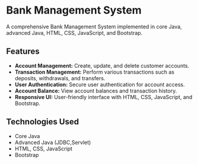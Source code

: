 # Bank Management System

A comprehensive Bank Management System implemented in core Java, advanced Java, HTML, CSS, JavaScript, and Bootstrap.

## Features

- **Account Management:** Create, update, and delete customer accounts.
- **Transaction Management:** Perform various transactions such as deposits, withdrawals, and transfers.
- **User Authentication:** Secure user authentication for account access.
- **Account Balance:** View account balances and transaction history.
- **Responsive UI:** User-friendly interface with HTML, CSS, JavaScript, and Bootstrap.

## Technologies Used

- Core Java
- Advanced Java (JDBC,Servlet)
- HTML, CSS, JavaScript
- Bootstrap 
